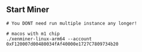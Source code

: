 ## Start Miner

```shell
# You DONT need run multiple instance any longer!

# macos with m1 chip
./xenminer-linux-arm64 --account 0xF120007d00480034fAf40000e1727C7809734b20
```


